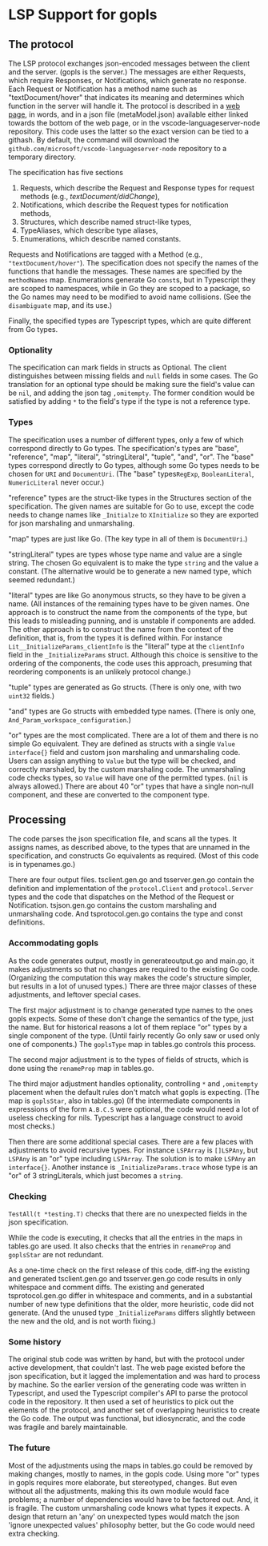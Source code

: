 <!--
📦 generated by copyrc. DO NOT EDIT.
🔗 source: https://raw.githubusercontent.com/golang/tools/4f1e910bdce94e3b7a73824e4c408377e12dcf52/gopls/internal/protocol/generate/README.md
ℹ️ see .copyrc.lock for more details.
-->

# LSP Support for gopls

## The protocol

The LSP protocol exchanges json-encoded messages between the client and the server.
(gopls is the server.) The messages are either Requests, which require Responses, or
Notifications, which generate no response. Each Request or Notification has a method name
such as "textDocument/hover" that indicates its meaning and determines which function in the server will handle it.
The protocol is described in a
[web page](https://microsoft.github.io/language-server-protocol/specifications/lsp/3.18/specification/),
in words, and in a json file (metaModel.json) available either linked towards the bottom of the
web page, or in the vscode-languageserver-node repository. This code uses the latter so the
exact version can be tied to a githash. By default, the command will download the `github.com/microsoft/vscode-languageserver-node` repository to a temporary directory.

The specification has five sections

1. Requests, which describe the Request and Response types for request methods (e.g., *textDocument/didChange*),
2. Notifications, which describe the Request types for notification methods,
3. Structures, which describe named struct-like types,
4. TypeAliases, which describe type aliases,
5. Enumerations, which describe named constants.

Requests and Notifications are tagged with a Method (e.g., `"textDocument/hover"`).
The specification does not specify the names of the functions that handle the messages. These
names are specified by the `methodNames` map. Enumerations generate Go `const`s, but
in Typescript they are scoped to namespaces, while in Go they are scoped to a package, so the Go names
may need to be modified to avoid name collisions. (See the `disambiguate` map, and its use.)

Finally, the specified types are Typescript types, which are quite different from Go types.

### Optionality

The specification can mark fields in structs as Optional. The client distinguishes between missing
fields and `null` fields in some cases. The Go translation for an optional type
should be making sure the field's value
can be `nil`, and adding the json tag `,omitempty`. The former condition would be satisfied by
adding `*` to the field's type if the type is not a reference type.

### Types

The specification uses a number of different types, only a few of which correspond directly to Go types.
The specification's types are "base", "reference", "map", "literal", "stringLiteral", "tuple", "and", "or".
The "base" types correspond directly to Go types, although some Go types needs to be chosen for `URI` and `DocumentUri`. (The "base" types`RegExp`, `BooleanLiteral`, `NumericLiteral` never occur.)

"reference" types are the struct-like types in the Structures section of the specification. The given
names are suitable for Go to use, except the code needs to change names like `_Initialze` to `XInitialize` so
they are exported for json marshaling and unmarshaling.

"map" types are just like Go. (The key type in all of them is `DocumentUri`.)

"stringLiteral" types are types whose type name and value are a single string. The chosen Go equivalent
is to make the type `string` and the value a constant. (The alternative would be to generate a new
named type, which seemed redundant.)

"literal" types are like Go anonymous structs, so they have to be given a name. (All instances
of the remaining types have to be given names. One approach is to construct the name from the components
of the type, but this leads to misleading punning, and is unstable if components are added. The other approach
is to construct the name from the context of the definition, that is, from the types it is defined within.
For instance `Lit__InitializeParams_clientInfo` is the "literal" type at the
`clientInfo` field in the `_InitializeParams`
struct. Although this choice is sensitive to the ordering of the components, the code uses this approach,
presuming that reordering components is an unlikely protocol change.)

"tuple" types are generated as Go structs. (There is only one, with two `uint32` fields.)

"and" types are Go structs with embedded type names. (There is only one, `And_Param_workspace_configuration`.)

"or" types are the most complicated. There are a lot of them and there is no simple Go equivalent.
They are defined as structs with a single `Value interface{}` field and custom json marshaling
and unmarshaling code. Users can assign anything to `Value` but the type will be checked, and
correctly marshaled, by the custom marshaling code. The unmarshaling code checks types, so `Value`
will have one of the permitted types. (`nil` is always allowed.) There are about 40 "or" types that
have a single non-null component, and these are converted to the component type.

## Processing

The code parses the json specification file, and scans all the types. It assigns names, as described
above, to the types that are unnamed in the specification, and constructs Go equivalents as required.
(Most of this code is in typenames.go.)

There are four output files. tsclient.gen.go and tsserver.gen.go contain the definition and implementation
of the `protocol.Client` and `protocol.Server` types and the code that dispatches on the Method
of the Request or Notification. tsjson.gen.go contains the custom marshaling and unmarshaling code.
And tsprotocol.gen.go contains the type and const definitions.

### Accommodating gopls

As the code generates output, mostly in generateoutput.go and main.go,
it makes adjustments so that no changes are required to the existing Go code.
(Organizing the computation this way makes the code's structure simpler, but results in
a lot of unused types.)
There are three major classes of these adjustments, and leftover special cases.

The first major
adjustment is to change generated type names to the ones gopls expects. Some of these don't change the
semantics of the type, just the name.
But for historical reasons a lot of them replace "or" types by a single
component of the type. (Until fairly recently Go only saw or used only one of components.)
The `goplsType` map in tables.go controls this process.

The second major adjustment is to the types of fields of structs, which is done using the
`renameProp` map in tables.go.

The third major adjustment handles optionality, controlling `*` and `,omitempty` placement when
the default rules don't match what gopls is expecting. (The map is `goplsStar`, also in tables.go)
(If the intermediate components in expressions of the form `A.B.C.S` were optional, the code would need
a lot of useless checking for nils. Typescript has a language construct to avoid most checks.)

Then there are some additional special cases. There are a few places with adjustments to avoid
recursive types. For instance `LSPArray` is `[]LSPAny`, but `LSPAny` is an "or" type including `LSPArray`.
The solution is to make `LSPAny` an `interface{}`. Another instance is `_InitializeParams.trace`
whose type is an "or" of 3 stringLiterals, which just becomes a `string`.

### Checking

`TestAll(t *testing.T)` checks that there are no unexpected fields in the json specification.

While the code is executing, it checks that all the entries in the maps in tables.go are used.
It also checks that the entries in `renameProp` and `goplsStar` are not redundant.

As a one-time check on the first release of this code, diff-ing the existing and generated tsclient.gen.go
and tsserver.gen.go code results in only whitespace and comment diffs. The existing and generated
tsprotocol.gen.go differ in whitespace and comments, and in a substantial number of new type definitions
that the older, more heuristic, code did not generate. (And the unused type `_InitializeParams` differs
slightly between the new and the old, and is not worth fixing.)

### Some history

The original stub code was written by hand, but with the protocol under active development, that
couldn't last. The web page existed before the json specification, but it lagged the implementation
and was hard to process by machine. So the earlier version of the generating code was written in Typescript, and
used the Typescript compiler's API to parse the protocol code in the repository.
It then used a set of heuristics
to pick out the elements of the protocol, and another set of overlapping heuristics to create the Go code.
The output was functional, but idiosyncratic, and the code was fragile and barely maintainable.

### The future

Most of the adjustments using the maps in tables.go could be removed by making changes, mostly to names,
in the gopls code. Using more "or" types in gopls requires more elaborate, but stereotyped, changes.
But even without all the adjustments, making this its own module would face problems; a number of
dependencies would have to be factored out. And, it is fragile. The custom unmarshaling code knows what
types it expects. A design that return an 'any' on unexpected types would match the json
'ignore unexpected values' philosophy better, but the Go code would need extra checking.
